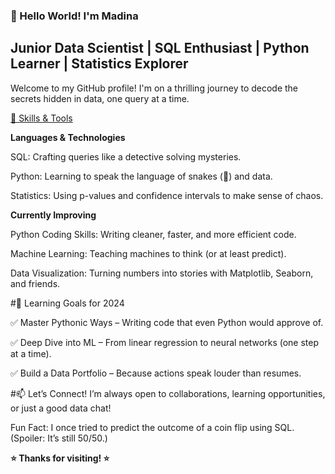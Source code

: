 ### 👋 Hello World! I'm Madina
## Junior Data Scientist | SQL Enthusiast | Python Learner | Statistics Explorer

Welcome to my GitHub profile! I'm on a thrilling journey to decode the secrets hidden in data, one query at a time.

<ins>🔧 Skills & Tools </ins>

**Languages & Technologies**

SQL: Crafting queries like a detective solving mysteries.

Python: Learning to speak the language of snakes (🐍) and data.

Statistics: Using p-values and confidence intervals to make sense of chaos.

**Currently Improving**

Python Coding Skills: Writing cleaner, faster, and more efficient code.

Machine Learning: Teaching machines to think (or at least predict).

Data Visualization: Turning numbers into stories with Matplotlib, Seaborn, and friends.

#🌱 Learning Goals for 2024

✅ Master Pythonic Ways – Writing code that even Python would approve of.

✅ Deep Dive into ML – From linear regression to neural networks (one step at a time).

✅ Build a Data Portfolio – Because actions speak louder than resumes.

#📫 Let’s Connect!
I’m always open to collaborations, learning opportunities, or just a good data chat!

Fun Fact: I once tried to predict the outcome of a coin flip using SQL. (Spoiler: It’s still 50/50.)

**⭐ Thanks for visiting! ⭐**
